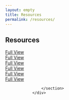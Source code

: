 ```yaml
---
layout: empty
title: Resources
permalink: /resources/
---
```


## Resources

<div id="portfolio">
                    <section class="clearfix">
                        <div class="g1">
                            <div class="image">
                                <img src="http://34471.freeoda.com/images/class-wheel.png" alt="">
                                <div class="image-overlay">
                                    <div class="image-link">
                                        <a href="http://34471.freeoda.com/images/class-wheel.png" class="btn">Full View</a>
                                    </div>
                                </div>
                            </div>
                        </div>
                        <div class="g1">
                            <div class="image">
                                <img src="http://34471.freeoda.com/images/catalyst-chart.jpg" alt="">
                                <div class="image-overlay">
                                    <div class="image-link">
                                        <a href="http://34471.freeoda.com/images/catalyst-chart.jpg" class="btn">Full View</a>
                                    </div>
                                </div>
                            </div>
                        </div>
                        <div class="g1">
                            <div class="image">
                                <img src="http://i.imgur.com/ZdVuzYq.jpg" alt="">
                                <div class="image-overlay">
                                    <div class="image-link">
                                        <a href="http://i.imgur.com/ZdVuzYq.jpg" class="btn">Full View</a>
                                    </div>
                                </div>
                            </div>
                        </div>
                        <div class="break"></div>
                        <div class="g1">
                            <div class="image">
                                <img src="http://i.imgur.com/qxw2P45.jpg" alt="">
                                <div class="image-overlay">
                                    <div class="image-link">
                                        <a href="http://i.imgur.com/qxw2P45.jpg" class="btn">Full View</a>
                                    </div>
                                </div>
                            </div>
                        </div>
                        <div class="g1">
                            <div class="image">
                                <img src="http://i.imgur.com/x9E3gnp.jpg" alt="">
                                <div class="image-overlay">
                                    <div class="image-link">
                                        <a href="http://i.imgur.com/x9E3gnp.jpg" class="btn">Full View</a>
                                    </div>
                                </div>
                            </div>
                        </div>
                        <div class="g1">
                            <div class="image">
                                <img src="http://i.imgur.com/tRpRfjL.jpg" alt="">
                                <div class="image-overlay">
                                    <div class="image-link">
                                        <a href="http://i.imgur.com/tRpRfjL.jpg" class="btn">Full View</a>
                                    </div>
                                </div>
                            </div>
                        </div>
                        
                    </section>
                </div>
